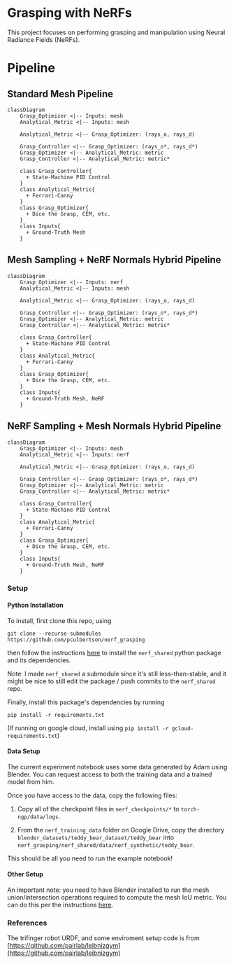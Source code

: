 # Grasping with NeRFs

This project focuses on performing grasping and manipulation using
Neural Radiance Fields (NeRFs).

# Pipeline

## Standard Mesh Pipeline

```mermaid
classDiagram
    Grasp_Optimizer <|-- Inputs: mesh
    Analytical_Metric <|-- Inputs: mesh

    Analytical_Metric <|-- Grasp_Optimizer: (rays_o, rays_d)

    Grasp_Controller <|-- Grasp_Optimizer: (rays_o*, rays_d*)
    Grasp_Optimizer <|-- Analytical_Metric: metric
    Grasp_Controller <|-- Analytical_Metric: metric*

    class Grasp_Controller{
      + State-Machine PID Control
    }
    class Analytical_Metric{
      + Ferrari-Canny
    }
    class Grasp_Optimizer{
      + Dice the Grasp, CEM, etc.
    }
    class Inputs{
      + Ground-Truth Mesh
    }
```

## Mesh Sampling + NeRF Normals Hybrid Pipeline

```mermaid
classDiagram
    Grasp_Optimizer <|-- Inputs: nerf
    Analytical_Metric <|-- Inputs: mesh

    Analytical_Metric <|-- Grasp_Optimizer: (rays_o, rays_d)

    Grasp_Controller <|-- Grasp_Optimizer: (rays_o*, rays_d*)
    Grasp_Optimizer <|-- Analytical_Metric: metric
    Grasp_Controller <|-- Analytical_Metric: metric*

    class Grasp_Controller{
      + State-Machine PID Control
    }
    class Analytical_Metric{
      + Ferrari-Canny
    }
    class Grasp_Optimizer{
      + Dice the Grasp, CEM, etc.
    }
    class Inputs{
      + Ground-Truth Mesh, NeRF
    }
```

## NeRF Sampling + Mesh Normals Hybrid Pipeline

```mermaid
classDiagram
    Grasp_Optimizer <|-- Inputs: mesh
    Analytical_Metric <|-- Inputs: nerf

    Analytical_Metric <|-- Grasp_Optimizer: (rays_o, rays_d)

    Grasp_Controller <|-- Grasp_Optimizer: (rays_o*, rays_d*)
    Grasp_Optimizer <|-- Analytical_Metric: metric
    Grasp_Controller <|-- Analytical_Metric: metric*

    class Grasp_Controller{
      + State-Machine PID Control
    }
    class Analytical_Metric{
      + Ferrari-Canny
    }
    class Grasp_Optimizer{
      + Dice the Grasp, CEM, etc.
    }
    class Inputs{
      + Ground-Truth Mesh, NeRF
    }
```


### Setup

#### Python Installation
To install, first clone this repo, using
```
git clone --recurse-submodules https://github.com/pculbertson/nerf_grasping
```
then follow the instructions [here](https://github.com/stanford-iprl-lab/nerf_shared/)
to install the `nerf_shared` python package and its dependencies.

Note: I made `nerf_shared` a submodule since it's still less-than-stable, and it
might be nice to still edit the package / push commits to the `nerf_shared` repo.

Finally, install this package's dependencies by running
```
pip install -r requirements.txt
```
(If running on google cloud, install using `pip install -r gcloud-requirements.txt`)

#### Data Setup

The current experiment notebook uses some data generated by Adam using Blender.
You can request access to both the training data and a trained model from him.

Once you have access to the data, copy the following files:

1. Copy all of the checkpoint files in `nerf_checkpoints/*` to `torch-ngp/data/logs`.

2. From the `nerf_training_data` folder on Google Drive, copy the directory
`blender_datasets/teddy_bear_dataset/teddy_bear` into
`nerf_grasping/nerf_shared/data/nerf_synthetic/teddy_bear`.

This should be all you need to run the example notebook!

#### Other Setup

An important note: you need to have Blender installed to run the mesh union/intersection
operations required to compute the mesh IoU metric. You can do this per the instructions [here](https://docs.blender.org/manual/en/latest/getting_started/installing/linux.html).

### References

The trifinger robot URDF, and some enviroment setup code is from [https://github.com/pairlab/leibnizgym](https://github.com/pairlab/leibnizgym)
